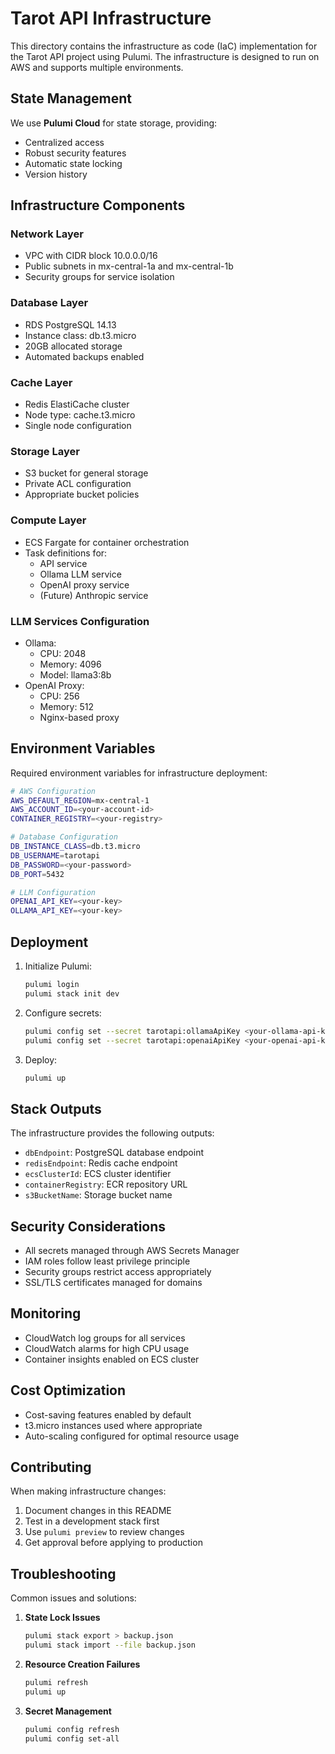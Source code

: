 # Tarot API Infrastructure

This directory contains the infrastructure as code (IaC) implementation for the Tarot API project using Pulumi. The infrastructure is designed to run on AWS and supports multiple environments.

## State Management

We use **Pulumi Cloud** for state storage, providing:
- Centralized access
- Robust security features
- Automatic state locking
- Version history

## Infrastructure Components

### Network Layer
- VPC with CIDR block 10.0.0.0/16
- Public subnets in mx-central-1a and mx-central-1b
- Security groups for service isolation

### Database Layer
- RDS PostgreSQL 14.13
- Instance class: db.t3.micro
- 20GB allocated storage
- Automated backups enabled

### Cache Layer
- Redis ElastiCache cluster
- Node type: cache.t3.micro
- Single node configuration

### Storage Layer
- S3 bucket for general storage
- Private ACL configuration
- Appropriate bucket policies

### Compute Layer
- ECS Fargate for container orchestration
- Task definitions for:
  - API service
  - Ollama LLM service
  - OpenAI proxy service
  - (Future) Anthropic service

### LLM Services Configuration
- Ollama:
  - CPU: 2048
  - Memory: 4096
  - Model: llama3:8b
- OpenAI Proxy:
  - CPU: 256
  - Memory: 512
  - Nginx-based proxy

## Environment Variables

Required environment variables for infrastructure deployment:

```bash
# AWS Configuration
AWS_DEFAULT_REGION=mx-central-1
AWS_ACCOUNT_ID=<your-account-id>
CONTAINER_REGISTRY=<your-registry>

# Database Configuration
DB_INSTANCE_CLASS=db.t3.micro
DB_USERNAME=tarotapi
DB_PASSWORD=<your-password>
DB_PORT=5432

# LLM Configuration
OPENAI_API_KEY=<your-key>
OLLAMA_API_KEY=<your-key>
```

## Deployment

1. Initialize Pulumi:
   ```bash
   pulumi login
   pulumi stack init dev
   ```

2. Configure secrets:
   ```bash
   pulumi config set --secret tarotapi:ollamaApiKey <your-ollama-api-key>
   pulumi config set --secret tarotapi:openaiApiKey <your-openai-api-key>
   ```

3. Deploy:
   ```bash
   pulumi up
   ```

## Stack Outputs

The infrastructure provides the following outputs:
- `dbEndpoint`: PostgreSQL database endpoint
- `redisEndpoint`: Redis cache endpoint
- `ecsClusterId`: ECS cluster identifier
- `containerRegistry`: ECR repository URL
- `s3BucketName`: Storage bucket name

## Security Considerations

- All secrets managed through AWS Secrets Manager
- IAM roles follow least privilege principle
- Security groups restrict access appropriately
- SSL/TLS certificates managed for domains

## Monitoring

- CloudWatch log groups for all services
- CloudWatch alarms for high CPU usage
- Container insights enabled on ECS cluster

## Cost Optimization

- Cost-saving features enabled by default
- t3.micro instances used where appropriate
- Auto-scaling configured for optimal resource usage

## Contributing

When making infrastructure changes:
1. Document changes in this README
2. Test in a development stack first
3. Use `pulumi preview` to review changes
4. Get approval before applying to production

## Troubleshooting

Common issues and solutions:

1. **State Lock Issues**
   ```bash
   pulumi stack export > backup.json
   pulumi stack import --file backup.json
   ```

2. **Resource Creation Failures**
   ```bash
   pulumi refresh
   pulumi up
   ```

3. **Secret Management**
   ```bash
   pulumi config refresh
   pulumi config set-all
   ``` 